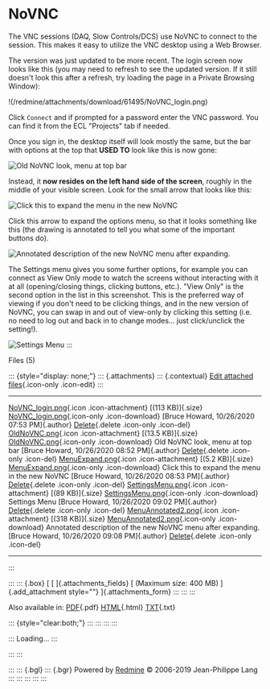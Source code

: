 

# NoVNC

The VNC sessions (DAQ, Slow Controls/DCS) use NoVNC to connect to the
session. This makes it easy to utilize the VNC desktop using a Web
Browser.

The version was just updated to be more recent. The login screen now
looks like this (you may need to refresh to see the updated version. If
it still doesn\'t look this after a refresh, try loading the page in a
Private Browsing Window):

!(/redmine/attachments/download/61495/NoVNC_login.png)

Click `Connect` and if prompted for a password enter the VNC password.
You can find it from the ECL \"Projects\" tab if needed.

Once you sign in, the desktop itself will look mostly the same, but the
bar with options at the top that **USED TO** look like this is now gone:

![Old NoVNC look, menu at top
bar](/redmine/attachments/download/61496/OldNoVNC.png "Old NoVNC look, menu at top bar")

Instead, it **now resides on the left hand side of the screen**, roughly
in the middle of your visible screen. Look for the small arrow that
looks like this:

![Click this to expand the menu in the new
NoVNC](/redmine/attachments/download/61497/MenuExpand.png "Click this to expand the menu in the new NoVNC")

Click this arrow to expand the options menu, so that it looks something
like this (the drawing is annotated to tell you what some of the
important buttons do).

![Annotated description of the new NoVNC menu after
expanding.](/redmine/attachments/download/61500/MenuAnnotated2.png "Annotated description of the new NoVNC menu after expanding.")

The Settings menu gives you some further options, for example you can
connect as View Only mode to watch the screens without interacting with
it at all (opening/closing things, clicking buttons, etc.). \"View
Only\" is the second option in the list in this screenshot. This is the
preferred way of viewing if you don\'t need to be clicking things, and
in the new version of NoVNC, you can swap in and out of view-only by
clicking this setting (i.e. no need to log out and back in to change
modes\... just click/unclick the setting!).

![Settings
Menu](/redmine/attachments/download/61499/SettingsMenu.png "Settings Menu")
:::

Files (5)

::: {style="display: none;"}
::: {.attachments}
::: {.contextual}
[Edit attached
files](/redmine/attachments/wiki_pages/29568/edit "Edit attached files"){.icon-only
.icon-edit}
:::

  ---------------------------------------------------------------------------------------------------------------------------------------------------------------------------------------------------------------------------------- -------------------------------------------------------------- ---------------------------------------------- -----------------------------------------------------------------------------
  [NoVNC_login.png](/redmine/attachments/61495/NoVNC_login.png){.icon .icon-attachment} [(113 KB)]{.size} [NoVNC_login.png](/redmine/attachments/download/61495/NoVNC_login.png "Download"){.icon-only .icon-download}                                                                              [Bruce Howard, 10/26/2020 07:53 PM]{.author}   [Delete](/redmine/attachments/61495 "Delete"){.delete .icon-only .icon-del}
  [OldNoVNC.png](/redmine/attachments/61496/OldNoVNC.png){.icon .icon-attachment} [(13.5 KB)]{.size} [OldNoVNC.png](/redmine/attachments/download/61496/OldNoVNC.png "Download"){.icon-only .icon-download}                          Old NoVNC look, menu at top bar                                [Bruce Howard, 10/26/2020 08:52 PM]{.author}   [Delete](/redmine/attachments/61496 "Delete"){.delete .icon-only .icon-del}
  [MenuExpand.png](/redmine/attachments/61497/MenuExpand.png){.icon .icon-attachment} [(5.2 KB)]{.size} [MenuExpand.png](/redmine/attachments/download/61497/MenuExpand.png "Download"){.icon-only .icon-download}                   Click this to expand the menu in the new NoVNC                 [Bruce Howard, 10/26/2020 08:53 PM]{.author}   [Delete](/redmine/attachments/61497 "Delete"){.delete .icon-only .icon-del}
  [SettingsMenu.png](/redmine/attachments/61499/SettingsMenu.png){.icon .icon-attachment} [(89 KB)]{.size} [SettingsMenu.png](/redmine/attachments/download/61499/SettingsMenu.png "Download"){.icon-only .icon-download}            Settings Menu                                                  [Bruce Howard, 10/26/2020 09:02 PM]{.author}   [Delete](/redmine/attachments/61499 "Delete"){.delete .icon-only .icon-del}
  [MenuAnnotated2.png](/redmine/attachments/61500/MenuAnnotated2.png){.icon .icon-attachment} [(318 KB)]{.size} [MenuAnnotated2.png](/redmine/attachments/download/61500/MenuAnnotated2.png "Download"){.icon-only .icon-download}   Annotated description of the new NoVNC menu after expanding.   [Bruce Howard, 10/26/2020 09:08 PM]{.author}   [Delete](/redmine/attachments/61500 "Delete"){.delete .icon-only .icon-del}
  ---------------------------------------------------------------------------------------------------------------------------------------------------------------------------------------------------------------------------------- -------------------------------------------------------------- ---------------------------------------------- -----------------------------------------------------------------------------
:::

::: 
::: {.box}
[ [ ]{.attachments_fields} [ (Maximum size: 400 MB) ]{.add_attachment
style=""} ]{.attachments_form}
:::
:::
:::

Also available in:
[PDF](NoVNC.pdf){.pdf}
[HTML](NoVNC.html){.html}
[TXT](NoVNC.txt){.txt}

::: {style="clear:both;"}
:::
:::
:::
:::

::: 
Loading\...
:::

::: 
:::

::: 
::: {.bgl}
::: {.bgr}
Powered by [Redmine](https://www.redmine.org/) © 2006-2019 Jean-Philippe
Lang
:::
:::
:::
:::
:::
